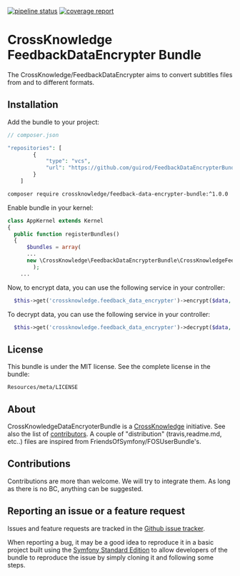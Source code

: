 [![pipeline status](https://gitlab.crossknowledge.com/ip/feedback-data-encrypter-bundle/badges/master/pipeline.svg)](https://gitlab.crossknowledge.com/ip/feedback-data-encrypter-bundle/commits/master)
[![coverage report](https://gitlab.crossknowledge.com/ip/feedback-data-encrypter-bundle/badges/master/coverage.svg)](https://gitlab.crossknowledge.com/ip/feedback-data-encrypter-bundle/commits/master)


CrossKnowledge FeedbackDataEncrypter Bundle
===============================

The CrossKnowledge/FeedbackDataEncrypter aims to convert subtitles files from and to different formats.

Installation
------------

Add the bundle to your project:
```php
// composer.json

"repositories": [
        {
            "type": "vcs",
            "url": "https://github.com/guirod/FeedbackDataEncrypterBundle.git"
        }
    ]
```

```bash
composer require crossknowledge/feedback-data-encrypter-bundle:^1.0.0
```
Enable bundle in your kernel:
```php
class AppKernel	extends Kernel
{
  public function registerBundles()
  {
	  $bundles = array(
      ...
      new \CrossKnowledge\FeedbackDataEncrypterBundle\CrossKnowledgeFeedbackDataEncrypterBundle(),
		);
    ...
```

Now, to encrypt data, you can use the following service in your controller:
```php
  $this->get('crossknowledge.feedback_data_encrypter')->encrypt($data, $key);
```

To decrypt data, you can use the following service in your controller:
```php
  $this->get('crossknowledge.feedback_data_encrypter')->decrypt($data, $key);
```

License
-------

This bundle is under the MIT license. See the complete license in the bundle:

    Resources/meta/LICENSE

About
-----

CrossKnowledgeDataEncryoterBundle is a [CrossKnowledge](https://crossknowledge.com) initiative.
See also the list of [contributors](https://gitlab.com/CrossKnowledge/FeedbackDataEncrypterBundle/contributors).
A couple of "distribution" (travis,readme.md, etc..) files are inspired from FriendsOfSymfony/FOSUserBundle's.

Contributions
-------------

Contributions are more than welcome.
We will try to integrate them. As long as there is no BC, anything can be suggested.


Reporting an issue or a feature request
---------------------------------------

Issues and feature requests are tracked in the [Github issue tracker](https://github.com/CrossKnowledge/FeedbackDataEncrypterBundle/issues).

When reporting a bug, it may be a good idea to reproduce it in a basic project
built using the [Symfony Standard Edition](https://github.com/symfony/symfony-standard)
to allow developers of the bundle to reproduce the issue by simply cloning it
and following some steps.
